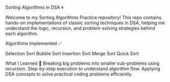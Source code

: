 Sorting Algorithms in DSA 🌀

Welcome to my Sorting Algorithms Practice repository! This repo contains hands-on implementations of classic sorting techniques in DSA, helping me understand the logic, recursion, and problem-solving strategies behind each algorithm.

Algorithms Implemented ✅

Selection Sort
Bubble Sort
Insertion Sort
Merge Sort
Quick Sort

What I Learned 🎯
Breaking big problems into smaller sub-problems using recursion.
Step-by-step execution to understand algorithm flow.
Applying DSA concepts to solve practical coding problems efficiently.
